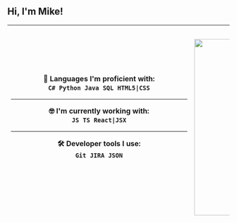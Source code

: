 ## Hi, I'm Mike!
|💪 Languages I'm proficient with:<br><code>C#</code>  <code>Python</code>  <code>Java</code>  <code>SQL</code>  <code>HTML5\|CSS</code><br><hr>🤓 I'm currently working with:<br><code>JS</code>  <code>TS</code>  <code>React\|JSX</code><br><hr>🛠 Developer tools I use:<br><code>Git</code>  <code>JIRA</code>  <code>JSON</code> <br>                                                                                               | 🎮 Try out [my game](https://saucelayer.itch.io/bitbeastarena) on itch.io!<br><img src = "https://img.itch.zone/aW1hZ2UvMjYzOTk3NS8xNzczOTA0My5naWY=/250x600/Sf15E9.gif" width="400" > |
|----------------------------------------------------------------------------------------------------------------------------------------------------------------------------------------------------------------------------------------------------------------------------------------------------------------------------------------------------------------|---------------------------------------------------------------------------------------------------------------------------------------------------------------------------------------|
